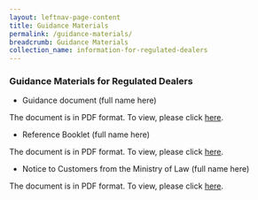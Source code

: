 ```yaml
---
layout: leftnav-page-content
title: Guidance Materials
permalink: /guidance-materials/
breadcrumb: Guidance Materials
collection_name: information-for-regulated-dealers
---
```


### Guidance Materials for Regulated Dealers
* Guidance document (full name here)

The document is in PDF format. To view, please click [here](URL1).

* Reference Booklet (full name here)

The document is in PDF format. To view, please click [here](URL1).

* Notice to Customers from the Ministry of Law (full name here)

The document is in PDF format. To view, please click [here](URL1).
